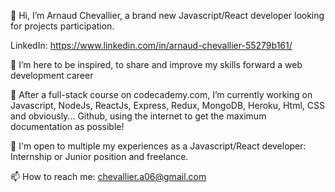 👋 Hi, I’m Arnaud Chevallier, a brand new Javascript/React developer looking for projects participation.

LinkedIn: https://www.linkedin.com/in/arnaud-chevallier-55279b161/

👀 I’m here to be inspired, to share and improve my skills forward a web development career

🌱 After a full-stack course on codecademy.com, I’m currently working on Javascript, NodeJs, ReactJs, Express, Redux, MongoDB, Heroku, Html, CSS and obviously... Github, using the internet to get the maximum documentation as possible!

💞️ I'm open to multiple my experiences as a Javascript/React developer: Internship or Junior position and freelance.

📫 How to reach me: chevallier.a06@gmail.com

<!---
Unvodka is a ✨ special ✨ repository because its `README.md` (this file) appears on your GitHub profile.
You can click the Preview link to take a look at your changes.
--->
